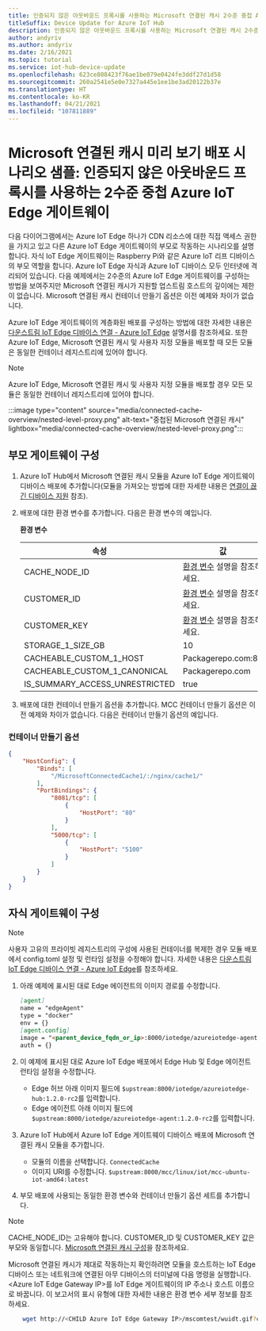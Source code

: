 ```yaml
---
title: 인증되지 않은 아웃바운드 프록시를 사용하는 Microsoft 연결된 캐시 2수준 중첩 Azure IoT Edge 게이트웨이 | Microsoft Docs
titleSuffix: Device Update for Azure IoT Hub
description: 인증되지 않은 아웃바운드 프록시를 사용하는 Microsoft 연결된 캐시 2수준 중첩 Azure IoT Edge 게이트웨이 자습서
author: andyriv
ms.author: andyriv
ms.date: 2/16/2021
ms.topic: tutorial
ms.service: iot-hub-device-update
ms.openlocfilehash: 623ce808423f76ae1be079e0424fe3ddf27d1d58
ms.sourcegitcommit: 260a2541e5e0e7327a445e1ee1be3ad20122b37e
ms.translationtype: HT
ms.contentlocale: ko-KR
ms.lasthandoff: 04/21/2021
ms.locfileid: "107811889"
---
```

# <a name="microsoft-connected-cache-preview-deployment-scenario-sample-two-level-nested-azure-iot-edge-gateway-with-outbound-unauthenticated-proxy"></a>Microsoft 연결된 캐시 미리 보기 배포 시나리오 샘플: 인증되지 않은 아웃바운드 프록시를 사용하는 2수준 중첩 Azure IoT Edge 게이트웨이

다음 다이어그램에서는 Azure IoT Edge 하나가 CDN 리소스에 대한 직접 액세스 권한을 가지고 있고 다른 Azure IoT Edge 게이트웨이의 부모로 작동하는 시나리오를 설명합니다. 자식 IoT Edge 게이트웨이는 Raspberry Pi와 같은 Azure IoT 리프 디바이스의 부모 역할을 합니다. Azure IoT Edge 자식과 Azure IoT 디바이스 모두 인터넷에 격리되어 있습니다. 다음 예제에서는 2수준의 Azure IoT Edge 게이트웨이를 구성하는 방법을 보여주지만 Microsoft 연결된 캐시가 지원할 업스트림 호스트의 깊이에는 제한이 없습니다. Microsoft 연결된 캐시 컨테이너 만들기 옵션은 이전 예제와 차이가 없습니다.

Azure IoT Edge 게이트웨이의 계층화된 배포를 구성하는 방법에 대한 자세한 내용은 [다운스트림 IoT Edge 디바이스 연결 - Azure IoT Edge](../iot-edge/how-to-connect-downstream-iot-edge-device.md?preserve-view=true&tabs=azure-portal&view=iotedge-2020-11) 설명서를 참조하세요. 또한 Azure IoT Edge, Microsoft 연결된 캐시 및 사용자 지정 모듈을 배포할 때 모든 모듈은 동일한 컨테이너 레지스트리에 있어야 합니다.

>[!Note]
>Azure IoT Edge, Microsoft 연결된 캐시 및 사용자 지정 모듈을 배포할 경우 모든 모듈은 동일한 컨테이너 레지스트리에 있어야 합니다.

  :::image type="content" source="media/connected-cache-overview/nested-level-proxy.png" alt-text="중첩된 Microsoft 연결된 캐시" lightbox="media/connected-cache-overview/nested-level-proxy.png":::

## <a name="parent-gateway-configuration"></a>부모 게이트웨이 구성
1. Azure IoT Hub에서 Microsoft 연결된 캐시 모듈을 Azure IoT Edge 게이트웨이 디바이스 배포에 추가합니다(모듈을 가져오는 방법에 대한 자세한 내용은 [연결이 끊긴 디바이스 지원](connected-cache-disconnected-device-update.md) 참조).
2. 배포에 대한 환경 변수를 추가합니다. 다음은 환경 변수의 예입니다.

    **환경 변수**

    | 속성                          | 값                                                                 |
    | ----------------------------- | ----------------------------------------------------------------------| 
    | CACHE_NODE_ID                 | [환경 변수](connected-cache-configure.md) 설명을 참조하세요. |
    | CUSTOMER_ID                   | [환경 변수](connected-cache-configure.md) 설명을 참조하세요. |
    | CUSTOMER_KEY                  | [환경 변수](connected-cache-configure.md) 설명을 참조하세요. |
    | STORAGE_1_SIZE_GB             | 10                                                                    |
    | CACHEABLE_CUSTOM_1_HOST       | Packagerepo.com:80                                                    |
    | CACHEABLE_CUSTOM_1_CANONICAL  | Packagerepo.com                                                       |
    | IS_SUMMARY_ACCESS_UNRESTRICTED| true                                                                  |

3. 배포에 대한 컨테이너 만들기 옵션을 추가합니다. MCC 컨테이너 만들기 옵션은 이전 예제와 차이가 없습니다. 다음은 컨테이너 만들기 옵션의 예입니다.

### <a name="container-create-options"></a>컨테이너 만들기 옵션

```json
{
    "HostConfig": {
        "Binds": [
            "/MicrosoftConnectedCache1/:/nginx/cache1/"
        ],
        "PortBindings": {
            "8081/tcp": [
                {
                    "HostPort": "80"
                }
            ],
            "5000/tcp": [
                {
                    "HostPort": "5100"
                }
            ]
        }
    }
}
```

## <a name="child-gateway-configuration"></a>자식 게이트웨이 구성

>[!Note]
>사용자 고유의 프라이빗 레지스트리의 구성에 사용된 컨테이너를 복제한 경우 모듈 배포에서 config.toml 설정 및 런타임 설정을 수정해야 합니다. 자세한 내용은 [다운스트림 IoT Edge 디바이스 연결 - Azure IoT Edge](../iot-edge/how-to-connect-downstream-iot-edge-device.md?preserve-view=true&tabs=azure-portal&view=iotedge-2020-11#deploy-modules-to-lower-layer-devices)를 참조하세요.


1. 아래 예제에 표시된 대로 Edge 에이전트의 이미지 경로를 수정합니다.

    ```markdown
    [agent]
    name = "edgeAgent"
    type = "docker"
    env = {}
    [agent.config]
    image = "<parent_device_fqdn_or_ip>:8000/iotedge/azureiotedge-agent:1.2.0-rc2"
    auth = {}
    ```
2. 이 예제에 표시된 대로 Azure IoT Edge 배포에서 Edge Hub 및 Edge 에이전트 런타임 설정을 수정합니다.
    
    * Edge 허브 아래 이미지 필드에 ```$upstream:8000/iotedge/azureiotedge-hub:1.2.0-rc2```를 입력합니다.
    * Edge 에이전트 아래 이미지 필드에 ```$upstream:8000/iotedge/azureiotedge-agent:1.2.0-rc2```를 입력합니다.

3. Azure IoT Hub에서 Azure IoT Edge 게이트웨이 디바이스 배포에 Microsoft 연결된 캐시 모듈을 추가합니다.

   * 모듈의 이름을 선택합니다. ```ConnectedCache```
   * 이미지 URI를 수정합니다. ```$upstream:8000/mcc/linux/iot/mcc-ubuntu-iot-amd64:latest```

4. 부모 배포에 사용되는 동일한 환경 변수와 컨테이너 만들기 옵션 세트를 추가합니다.
>[!Note]
>CACHE_NODE_ID는 고유해야 합니다.  CUSTOMER_ID 및 CUSTOMER_KEY 값은 부모와 동일합니다. [Microsoft 연결된 캐시 구성](connected-cache-configure.md)을 참조하세요.

Microsoft 연결된 캐시가 제대로 작동하는지 확인하려면 모듈을 호스트하는 IoT Edge 디바이스 또는 네트워크에 연결된 아무 디바이스의 터미널에 다음 명령을 실행합니다. \<Azure IoT Edge Gateway IP\>를 IoT Edge 게이트웨이의 IP 주소나 호스트 이름으로 바꿉니다. 이 보고서의 표시 유형에 대한 자세한 내용은 환경 변수 세부 정보를 참조하세요.

```bash
    wget http://<CHILD Azure IoT Edge Gateway IP>/mscomtest/wuidt.gif?cacheHostOrigin=au.download.windowsupdate.com
```
